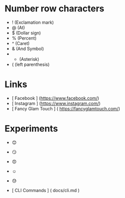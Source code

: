 # Number row characters

- ! (Exclamation mark)
- @ (At)
- $ (Dollar sign)
- % (Percent)
- ^ (Caret)
- & (And Symbol)
- * (Asterisk)
- ( (left parenthesis)

# Links
- [ Facebook ] (https://www.facebook.com/)
- [ Instagram ] (https://www.instagram.com/)
- [ Fancy Glam Touch ] ( https://fancyglamtouch.com/)


# Experiments

-  :blush:
-  :smirk:
-  :heart_eyes:
-  :relaxed:
-  :sweat:


- [ CLI Commands ] ( docs/cli.md )
